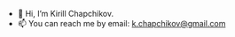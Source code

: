 - 👋 Hi, I’m Kirill Chapchikov.
- 📫 You can reach me by email: k.chapchikov@gmail.com

<!---
eviltwinhans/eviltwinhans is a ✨ special ✨ repository because its `README.md` (this file) appears on your GitHub profile.
You can click the Preview link to take a look at your changes.
--->
